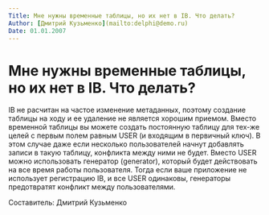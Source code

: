 ```yaml
---
Title: Мне нужны временные таблицы, но их нет в IB. Что делать?
Author: [Дмитрий Кузьменко](mailto:delphi@demo.ru)
Date: 01.01.2007
---
```



Мне нужны временные таблицы, но их нет в IB. Что делать?
========================================================

IB не расчитан на частое изменение метаданных, поэтому создание таблицы
на ходу и ее удаление не является хорошим приемом. Вместо временной
таблицы вы можете создать постоянную таблицу для тех-же целей с первым
полем равным USER (и входящим в первичный ключ). В этом случае даже если
несколько пользователей начнут добавлять записи в такую таблицу,
конфликта между ними не будет. Вместо USER можно использовать генератор
(generator), который будет действовать на все время работы пользователя.
Тогда если ваше приложение не использует регистрацию IB, и все USER
одинаковы, генераторы предотвратят конфликт между пользователями.

Cоставитель: Дмитрий Кузьменко
